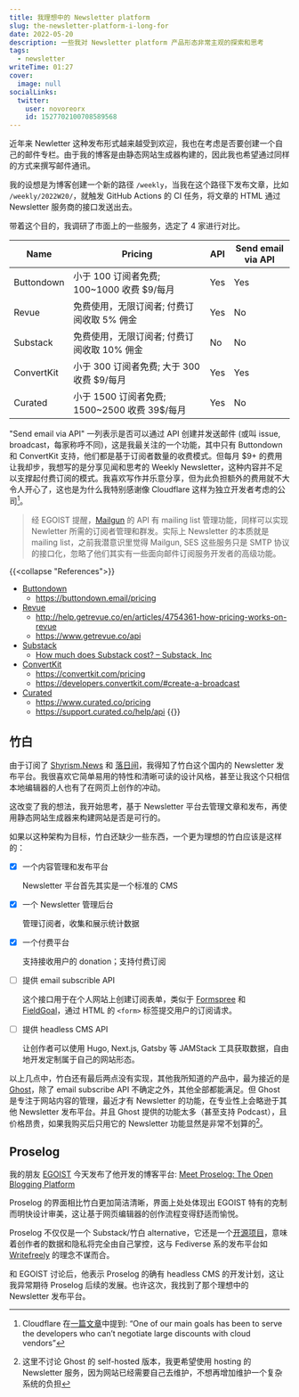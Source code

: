 ```yaml
---
title: 我理想中的 Newsletter platform
slug: the-newsletter-platform-i-long-for
date: 2022-05-20
description: 一些我对 Newsletter platform 产品形态非常主观的探索和思考
tags:
  - newsletter
writeTime: 01:27
cover:
  image: null
socialLinks:
  twitter:
    user: novoreorx
    id: 1527702100708589568
---
```


近年来 Newletter 这种发布形式越来越受到欢迎，我也在考虑是否要创建一个自己的邮件专栏。由于我的博客是由静态网站生成器构建的，因此我也希望通过同样的方式来撰写邮件通讯。

我的设想是为博客创建一个新的路径 `/weekly`，当我在这个路径下发布文章，比如 `/weekly/2022W20/`，就触发 GitHub Actions 的 CI 任务，将文章的 HTML 通过 Newsletter 服务商的接口发送出去。

带着这个目的，我调研了市面上的一些服务，选定了 4 家进行对比。

| Name       | Pricing                                       | API | Send email via API |
| ---------- | --------------------------------------------- | --- | ------------------ |
| Buttondown | 小于 100 订阅者免费; 100~1000 收费 $9/每月    | Yes | Yes                |
| Revue      | 免费使用，无限订阅者; 付费订阅收取 5% 佣金    | Yes | No                 |
| Substack   | 免费使用，无限订阅者; 付费订阅收取 10% 佣金   | No  | No                 |
| ConvertKit | 小于 300 订阅者免费; 大于 300 收费 $9/每月    | Yes | Yes                |
| Curated    | 小于 1500 订阅者免费; 1500~2500 收费 39$/每月 | Yes | No                 |

"Send email via API" 一列表示是否可以通过 API 创建并发送邮件 (或叫 issue, broadcast，每家称呼不同)，这是我最关注的一个功能，其中只有 Buttondown 和 ConvertKit 支持，他们都是基于订阅者数量的收费模式。但每月 $9+ 的费用让我却步，我想写的是分享见闻和思考的 Weekly Newsletter，这种内容并不足以支撑起付费订阅的模式。我喜欢写作并乐意分享，但为此负担额外的费用就不大令人开心了，这也是为什么我特别感谢像 Cloudflare 这样为独立开发者考虑的公司[^1]。

> 经 EGOIST 提醒，[Mailgun](https://documentation.mailgun.com/en/latest/api-mailinglists.html#mailing-lists) 的 API 有 mailing list 管理功能，同样可以实现 Newletter 所需的订阅者管理和群发。实际上 Newsletter 的本质就是 mailing list，之前我潜意识里觉得 Mailgun, SES 这些服务只是 SMTP 协议的接口化，忽略了他们其实有一些面向邮件订阅服务开发者的高级功能。

{{<collapse "References">}}
- [Buttondown](https://buttondown.email/)
    - https://buttondown.email/pricing
- [Revue](https://www.getrevue.co/)
    - http://help.getrevue.co/en/articles/4754361-how-pricing-works-on-revue
    - https://www.getrevue.co/api
- [Substack](https://substack.com/)
    - [How much does Substack cost? – Substack, Inc](https://support.substack.com/hc/en-us/articles/360037607131-How-much-does-Substack-cost-)
- [ConvertKit](https://convertkit.com/)
    - https://convertkit.com/pricing
    - https://developers.convertkit.com/#create-a-broadcast
- [Curated](https://www.curated.co/)
    - https://www.curated.co/pricing
    - https://support.curated.co/help/api
{{</collapse>}}

## 竹白

由于订阅了 [Shyrism.News](https://shyrz.zhubai.love/) 和 [落日间](https://xpaidia.zhubai.love/)，我得知了竹白这个国内的 Newsletter 发布平台。我很喜欢它简单易用的特性和清晰可读的设计风格，甚至让我这个只相信本地编辑器的人也有了在网页上创作的冲动。

这改变了我的想法，我开始思考，基于 Newsletter 平台去管理文章和发布，再使用静态网站生成器来构建网站是否是可行的。

如果以这种架构为目标，竹白还缺少一些东西，一个更为理想的竹白应该是这样的：

- [x] 一个内容管理和发布平台

    Newsletter 平台首先其实是一个标准的 CMS
- [x] 一个 Newsletter 管理后台

    管理订阅者，收集和展示统计数据
- [x] 一个付费平台

    支持接收用户的 donation；支持付费订阅
- [ ] 提供 email subscrible API

    这个接口用于在个人网站上创建订阅表单，类似于 [Formspree](https://formspree.io/) 和 [FieldGoal](https://fieldgoal.io/)，通过 HTML 的 `<form>` 标签提交用户的订阅请求。
- [ ] 提供 headless CMS API

    让创作者可以使用 Hugo, Next.js, Gatsby 等 JAMStack 工具获取数据，自由地开发定制属于自己的网站形态。

以上几点中，竹白还有最后两点没有实现，其他我所知道的产品中，最为接近的是 [Ghost](http://ghost.io/)，除了 email subscribe API 不确定之外，其他全部都能满足。但 Ghost 是专注于网站内容的管理，最近才有 Newsletter 的功能，在专业性上会略逊于其他 Newsletter 发布平台。并且 Ghost 提供的功能太多（甚至支持 Podcast），且价格昂贵，如果我购买后只用它的 Newsletter 功能显然是非常不划算的[^2]。

## Proselog

我的朋友 [EGOIST](https://egoist.sh/) 今天发布了他开发的博客平台: [Meet Proselog: The Open Blogging Platform](https://blog.proselog.com/meet-proselog)

Proselog 的界面相比竹白更加简洁清晰，界面上处处体现出 EGOIST 特有的克制而明快设计审美，这让基于网页编辑器的创作流程变得舒适而愉悦。

Proselog 不仅仅是一个 Substack/竹白 alternative，它还是一个[开源项目](https://github.com/proselog/proselog)，意味着创作者的数据和隐私将完全由自己掌控，这与 Fediverse 系的发布平台如 [Writefreely](https://github.com/writefreely/writefreely) 的理念不谋而合。

和 EGOIST 讨论后，他表示 Proselog 的确有 headless CMS 的开发计划，这让我异常期待 Proselog 后续的发展。也许这次，我找到了那个理想中的 Newsletter 发布平台。

[^1]: Cloudflare 在[一篇文章](https://blog.cloudflare.com/r2-open-beta/)中提到: “One of our main goals has been to serve the developers who can’t negotiate large discounts with cloud vendors”
[^2]: 这里不讨论 Ghost 的 self-hosted 版本，我更希望使用 hosting 的 Newsletter 服务，因为网站已经需要自己去维护，不想再增加维护一个复杂系统的负担
